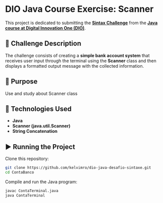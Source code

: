 # DIO Java Course Exercise: Scanner

This project is dedicated to submitting the **[Sintax Challenge](https://github.com/digitalinnovationone/trilha-java-basico/tree/main/desafios/sintaxe)** from the **[Java course at Digital Innovation One (DIO)](https://web.dio.me/)**.

## 📌 Challenge Description

The challenge consists of creating a **simple bank account system** that receives user input through the terminal using the **Scanner** class and then displays a formatted output message with the collected information.

## 🎯 Purpose

Use and study about Scanner class

## 🚀 Technologies Used

- **Java**
- **Scanner (java.util.Scanner)**
- **String Concatenation**

## ▶️ Running the Project

Clone this repository:

```sh
git clone https://github.com/kelvimro/dio-java-desafio-sintaxe.git
cd ContaBanco
```

Compile and run the Java program:

```sh
javac ContaTerminal.java
java ContaTerminal
```

